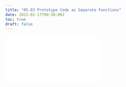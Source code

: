 ```yaml
---
title: "05.03 Prototype Code as Separate Functions"
date: 2023-02-17T09:30:00Z
toc: true
draft: false
---
```


![Link to included file content](../../../../arduino/separate-code-into-functions.md)
